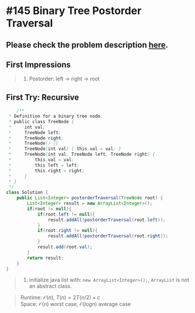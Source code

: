 # #145 Binary Tree Postorder Traversal

## Please check the problem description [here](https://leetcode.com/problems/binary-tree-postorder-traversal/).

## First Impressions

>1. Postorder: left -> right -> root

## First Try: Recursive
```Java
    /**
 * Definition for a binary tree node.
 * public class TreeNode {
 *     int val;
 *     TreeNode left;
 *     TreeNode right;
 *     TreeNode() {}
 *     TreeNode(int val) { this.val = val; }
 *     TreeNode(int val, TreeNode left, TreeNode right) {
 *         this.val = val;
 *         this.left = left;
 *         this.right = right;
 *     }
 * }
 */
class Solution {
    public List<Integer> postorderTraversal(TreeNode root) {
        List<Integer> result = new ArrayList<Integer>();
        if(root != null){
            if(root.left != null){
                result.addAll(postorderTraversal(root.left));
            }
            if(root.right != null){
                result.addAll(postorderTraversal(root.right));
            }
            result.add(root.val);
        }
        return result;
    }
}
```
>1. initialize java list with: `new ArrayList<Integer>();`, `ArrayList` is not an abstract class.

>Runtime: $\mathcal{O}(n)$, $T(n) = 2T(n/2)+c$  
>Space: $\mathcal{O}(n)$ worst case, $\mathcal{O}(logn)$ average case


